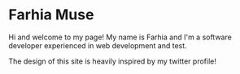 # Farhia Muse

Hi and welcome to my page! My name is Farhia and I'm a software developer experienced in web development and test.

The design of this site is heavily inspired by my twitter profile!
